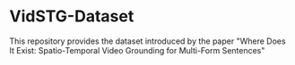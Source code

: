 # VidSTG-Dataset
This repository provides the dataset introduced by the paper "Where Does It Exist: Spatio-Temporal Video Grounding for Multi-Form Sentences"
